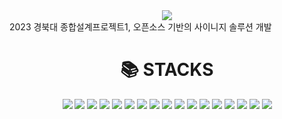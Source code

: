 <div align=center>
	<img src="https://capsule-render.vercel.app/api?type=waving&text=Kiosk_KNU&color=auto&fontColor=ffffff&fontAlign=20" />	
</div>
2023 경북대 종합설계프로젝트1, 오픈소스 기반의 사이니지 솔루션 개발

<div align=center><h1>📚 STACKS</h1></div>
<div align="center">
	<img src = "https://img.shields.io/badge/JavaScript-F7DF1E?style=for-the-badge&logo=JavaScript&logoColor=white"/>
	<img src = "https://img.shields.io/badge/Python-3776AB?style=for-the-badge&logo=python&logoColor=white" />
	<img src = "https://img.shields.io/badge/HTML-239120?style=for-the-badge&logo=html5&logoColor=white" />
	<img src = "https://img.shields.io/badge/CSS-239120?&style=for-the-badge&logo=css3&logoColor=white" />
	<img src = "https://img.shields.io/badge/SQLite-07405E?style=for-the-badge&logo=sqlite&logoColor=white" />
	<img src = "https://img.shields.io/badge/Bootstrap-563D7C?style=for-the-badge&logo=bootstrap&logoColor=white" />
	<img src = "https://img.shields.io/badge/GitHub-181717?style=flat&logo=GitHub&logoColor=white" />
	<img src = "https://img.shields.io/badge/git-F05032??style=flat&logo=git&logoColor=white" />
 	<img src = "https://img.shields.io/badge/React-20232A?style=for-the-badge&logo=react&logoColor=61DAFB"/>
  	<img src = "https://img.shields.io/badge/Django-092E20?style=for-the-badge&logo=django&logoColor=white" />
   	<img src = "https://img.shields.io/badge/Made%20for-VSCode-1f425f.svg" />
	<img src = "https://img.shields.io/badge/node.js-339933?style=for-the-badge&logo=Node.js&logoColor=white" />
	<img src = "https://img.shields.io/badge/HTML5-E34F26?style=for-the-badge&logo=html5&logoColor=white"/>
	<img src = "https://img.shields.io/badge/React_Router-CA4245?style=for-the-badge&logo=react-router&logoColor=white" />
	<img src = "https://img.shields.io/badge/npm-CB3837?style=for-the-badge&logo=npm&logoColor=white" />
	<img src = "https://img.shields.io/badge/Raspberry%20Pi-A22846?style=for-the-badge&logo=Raspberry%20Pi&logoColor=white" />
	<img src = "https://img.shields.io/badge/LG-A50034?style=for-the-badge&logo=LG&logoColor=white"/>
	
</div>
